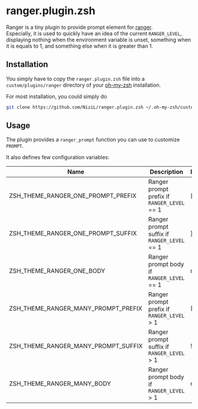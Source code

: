 # ranger.plugin.zsh

Ranger is a tiny plugin to provide prompt element for [ranger](https://github.com/ranger/ranger).  
Especially, it is used to quickly have an idea of the current `RANGER_LEVEL`, displaying nothing when the environment variable is unset, something when it is equals to 1, and something else when it is greater than 1.

## Installation

You simply have to copy the `ranger.plugin.zsh` file into a `custom/plugins/ranger` directory of your [oh-my-zsh](https://ohmyz.sh/) installation.

For most installation, you could simply do
```bash
git clone https://github.com/NiziL/ranger.plugin.zsh ~/.oh-my-zsh/custom/plugins/ranger
```

## Usage

The plugin provides a `ranger_prompt` function you can use to customize `PROMPT`.

It also defines few configuration variables:

| Name | Description | Default |
| ---- | ----------- | ------- |
| ZSH_THEME_RANGER_ONE_PROMPT_PREFIX | Ranger prompt prefix if `RANGER_LEVEL` == 1 | [ |
| ZSH_THEME_RANGER_ONE_PROMPT_SUFFIX | Ranger prompt suffix if `RANGER_LEVEL` == 1 | ] |
| ZSH_THEME_RANGER_ONE_BODY | Ranger prompt body if `RANGER_LEVEL` == 1 | ranger |
| ZSH_THEME_RANGER_MANY_PROMPT_PREFIX | Ranger prompt prefix if `RANGER_LEVEL` > 1 | [! |
| ZSH_THEME_RANGER_MANY_PROMPT_SUFFIX | Ranger prompt suffix if `RANGER_LEVEL` > 1 | !] |
| ZSH_THEME_RANGER_MANY_BODY | Ranger prompt body if `RANGER_LEVEL` > 1 | ranger |
